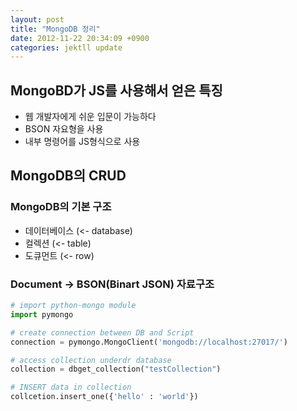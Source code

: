 ```yaml
---
layout: post
title: "MongoDB 정리"
date: 2012-11-22 20:34:09 +0900
categories: jektll update
---
```


## MongoBD가 JS를 사용해서 얻은 특징

- 웹 개발자에게 쉬운 입문이 가능하다
- BSON 자요형을 사용
- 내부 명령어를 JS형식으로 사용

## MongoDB의 CRUD

### MongoDB의 기본 구조

- 데이터베이스 (<- database)
- 컬렉션 (<- table)
- 도큐먼트 (<- row)

### Document -> BSON(Binart JSON) 자료구조

```python
# import python-mongo module
import pymongo

# create connection between DB and Script
connection = pymongo.MongoClient('mongodb://localhost:27017/')

# access collection underdr database
collection = dbget_collection("testCollection")

# INSERT data in collection
collcetion.insert_one({'hello' : 'world'})

```